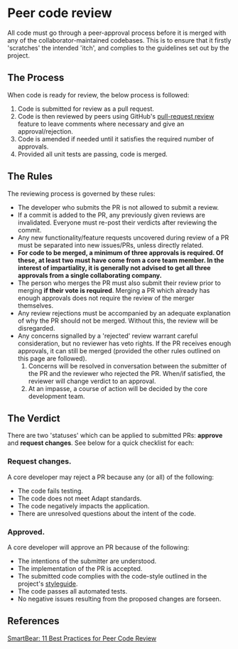 # Peer code review

All code must go through a peer-approval process before it is merged with any of the collaborator-maintained codebases. This is to ensure that it firstly 'scratches' the intended 'itch', and complies to the guidelines set out by the project.

## The Process

When code is ready for review, the below process is followed:

1. Code is submitted for review as a pull request.
1. Code is then reviewed by peers using GitHub's [pull-request review](https://help.github.com/articles/about-pull-request-reviews/) feature to leave comments where necessary and give an approval/rejection.
1. Code is amended if needed until it satisfies the required number of approvals.
1. Provided all unit tests are passing, code is merged.

## The Rules

The reviewing process is governed by these rules:

* The developer who submits the PR is not allowed to submit a review.
* If a commit is added to the PR, any previously given reviews are invalidated. Everyone must re-post their verdicts after reviewing the commit.
* Any new functionality/feature requests uncovered during review of a PR must be separated into new issues/PRs, unless directly related.
* **For code to be merged, a minimum of three approvals is required. Of these, at least two must have come from a core team member. In the interest of impartiality, it is generally not advised to get all three approvals from a single collaborating company.**  
* The person who merges the PR must also submit their review prior to merging **if their vote is required**. Merging a PR which already has enough approvals does not require the review of the merger themselves.
* Any review rejections must be accompanied by an adequate explanation of why the PR should not be merged. Without this, the review will be disregarded.
* Any concerns signalled by a 'rejected' review warrant careful consideration, but no reviewer has veto rights. If the PR receives enough approvals, it can still be merged (provided the other rules outlined on this page are followed).
  1. Concerns will be resolved in conversation between the submitter of the PR and the reviewer who rejected the PR. When/if satisfied, the reviewer will change verdict to an approval.
  2. At an impasse, a course of action will be decided by the core development team.

## The Verdict

There are two 'statuses' which can be applied to submitted PRs: **approve** and **request changes**. See below for a quick checklist for each:

### Request changes.
A core developer may reject a PR because any (or all) of the following:

- The code fails testing.
- The code does not meet Adapt standards.
- The code negatively impacts the application.
- There are unresolved questions about the intent of the code.

### Approved.
A core developer will approve an PR because of the following:

- The intentions of the submitter are understood.
- The implementation of the PR is accepted.
- The submitted code complies with the code-style outlined in the project's [styleguide](https://github.com/adaptlearning/documentation/blob/master/01_cross_workstream/style_guide.md).
- The code passes all automated tests.
- No negative issues resulting from the proposed changes are forseen.

## References

[SmartBear: 11 Best Practices for Peer Code Review](http://smartbear.com/smartbear/media/pdfs/wp-cc-11-best-practices-of-peer-code-review.pdf)